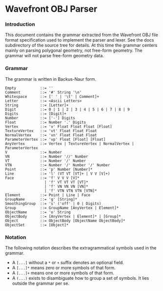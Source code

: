 # Wavefront OBJ Parser
### Introduction
This document contains the grammar extracted from the Wavefront OBJ file format specification used to implement the parser and lexer. See the docs subdirectory of the source tree for details. At this time the grammar centers mainly on parsing polygonal geometry, not free-form geometry. The grammar will not parse free-form geometry data.

### Grammar
The grammar is written in Backus-Naur form.
```
Empty           ::= ''
Comment         ::= '#' String '\n'
Whitespace      ::= [' ' | '\t' | Comment]+
Letter          ::= <Ascii Letters>
String          ::= [Letter]+
Digit           ::= 0 | 1 | 2 | 3 | 4 | 5 | 6 | 7 | 8 | 9
Digits          ::= [Digit]+
Number          ::= ['-'] Digits
Float           ::= Number '.' Digits
Vertex          ::= 'v' Float Float Float [Float]
TextureVertex   ::= 'vt' Float Float Float
NormalVertex    ::= 'vn' Float Float Float
ParameterVertex ::= 'vp' Float [Float] [Float]
AnyVertex       ::= Vertex | TextureVertex | NormalVertex | ParameterVertex
V               ::= Number
VN              ::= Number '//' Number
VT              ::= Number '/' Number
VTN             ::= Number '/' Number '/' Number
Point           ::= 'p' Number [Number]*
Line            ::= 'l' (VT VT [VT]+ | V V [V]+)
Face            ::= 'f' V V V [V]*
                  | 'f' VT VT VT [VT]*
                  | 'f' VN VN VN [VN]*
                  | 'f' VTN VTN VTN [VTN]*
Element         ::= Point | Line | Face
GroupName       ::= 'g' [String]*
SmoothingGroup  ::= 's' ('off' | 0 | Digits)
Group           ::= GroupName [AnyVertex | Element]*
ObjectName      ::= 'o' String
ObjectBody      ::= [AnyVertex | Element]* | [Group]*
Object          ::= ObjectBody [ObjectName ObjectBody]*
ObjectSet       ::= [Object]*
```
### Notation
The following notation describes the extragrammatical symbols used in the grammar.
* A `[...]` without a `*` or `+` suffix denotes an optional field.
* A `[...]*` means zero or more symbols of that form.
* A `[...]+` means one or more symbols of that form.
* A `(...)` exists to disambiguate how to group a set of symbols. It lies outside the grammar per se.